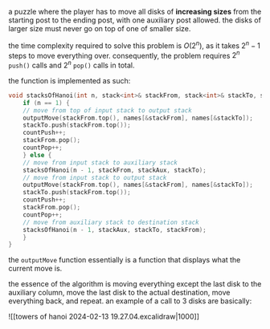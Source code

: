 a puzzle where the player has to move all disks of **increasing sizes** from the starting post to the ending post, with one auxiliary post allowed. the disks of larger size must never go on top of one of smaller size. 

the time complexity required to solve this problem is $O(2^n)$, as it takes $2^{n}-1$ steps to move everything over. consequently, the problem requires $2^{n}$ `push()` calls and $2^n$ `pop()` calls in total. 

the function is implemented as such: 

```cpp
void stacksOfHanoi(int n, stack<int>& stackFrom, stack<int>& stackTo, stack<int>& stackAux) {
	if (n == 1) {  
	// move from top of input stack to output stack
	outputMove(stackFrom.top(), names[&stackFrom], names[&stackTo]);  
	stackTo.push(stackFrom.top()); 
	countPush++;  
	stackFrom.pop(); 
	countPop++;  
	} else {
	// move from input stack to auxiliary stack  
	stacksOfHanoi(n - 1, stackFrom, stackAux, stackTo);  
	// move from input stack to output stack
	outputMove(stackFrom.top(), names[&stackFrom], names[&stackTo]);  
	stackTo.push(stackFrom.top());
	countPush++;  
	stackFrom.pop();
	countPop++;
	// move from auxiliary stack to destination stack  
	stacksOfHanoi(n - 1, stackAux, stackTo, stackFrom);  
	}  
}
```

the `outputMove` function essentially is a function that displays what the current move is. 

the essence of the algorithm is moving everything except the last disk to the auxiliary column, move the last disk to the actual destination, move everything back, and repeat. an example of a call to 3 disks are basically:

![[towers of hanoi 2024-02-13 19.27.04.excalidraw|1000]]

